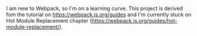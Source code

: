 
I am new to Webpack, so I'm on a learning curve. This project is derived fom the tutorial on https://webpack.js.org/guides and I'm currently stuck on Hot Module Replacement chapter (https://webpack.js.org/guides/hot-module-replacement/).

